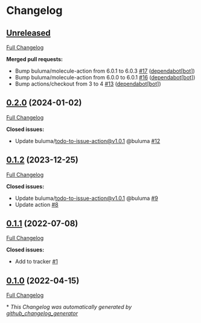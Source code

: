 # Changelog

## [Unreleased](https://github.com/buluma/ansible-role-unowned_files/tree/HEAD)

[Full Changelog](https://github.com/buluma/ansible-role-unowned_files/compare/0.2.0...HEAD)

**Merged pull requests:**

- Bump buluma/molecule-action from 6.0.1 to 6.0.3 [\#17](https://github.com/buluma/ansible-role-unowned_files/pull/17) ([dependabot[bot]](https://github.com/apps/dependabot))
- Bump buluma/molecule-action from 6.0.0 to 6.0.1 [\#16](https://github.com/buluma/ansible-role-unowned_files/pull/16) ([dependabot[bot]](https://github.com/apps/dependabot))
- Bump actions/checkout from 3 to 4 [\#13](https://github.com/buluma/ansible-role-unowned_files/pull/13) ([dependabot[bot]](https://github.com/apps/dependabot))

## [0.2.0](https://github.com/buluma/ansible-role-unowned_files/tree/0.2.0) (2024-01-02)

[Full Changelog](https://github.com/buluma/ansible-role-unowned_files/compare/0.1.2...0.2.0)

**Closed issues:**

- Update buluma/todo-to-issue-action@v1.0.1 @buluma [\#12](https://github.com/buluma/ansible-role-unowned_files/issues/12)

## [0.1.2](https://github.com/buluma/ansible-role-unowned_files/tree/0.1.2) (2023-12-25)

[Full Changelog](https://github.com/buluma/ansible-role-unowned_files/compare/0.1.1...0.1.2)

**Closed issues:**

- Update buluma/todo-to-issue-action@v1.0.1 @buluma [\#9](https://github.com/buluma/ansible-role-unowned_files/issues/9)
- Update action [\#8](https://github.com/buluma/ansible-role-unowned_files/issues/8)

## [0.1.1](https://github.com/buluma/ansible-role-unowned_files/tree/0.1.1) (2022-07-08)

[Full Changelog](https://github.com/buluma/ansible-role-unowned_files/compare/0.1.0...0.1.1)

**Closed issues:**

- Add to tracker [\#1](https://github.com/buluma/ansible-role-unowned_files/issues/1)

## [0.1.0](https://github.com/buluma/ansible-role-unowned_files/tree/0.1.0) (2022-04-15)

[Full Changelog](https://github.com/buluma/ansible-role-unowned_files/compare/60c9912e640c1481a31861c9ad0ddc444c008b3e...0.1.0)



\* *This Changelog was automatically generated by [github_changelog_generator](https://github.com/github-changelog-generator/github-changelog-generator)*
